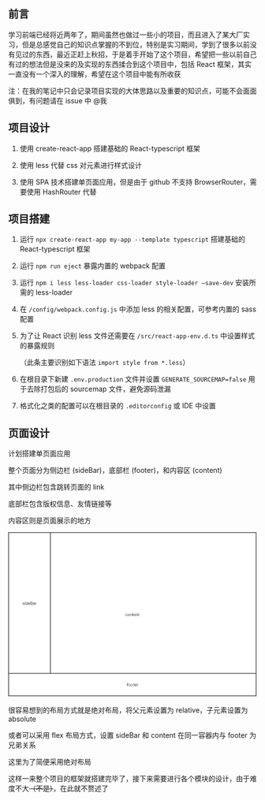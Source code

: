 ##  前言

学习前端已经将近两年了，期间虽然也做过一些小的项目，而且进入了某大厂实习，但是总感觉自己的知识点掌握的不到位，特别是实习期间，学到了很多以前没有见过的东西，最近正赶上秋招，于是着手开始了这个项目，希望把一些以前自己有过的想法但是没来的及实现的东西揉合到这个项目中，包括 React 框架，其实一直没有一个深入的理解，希望在这个项目中能有所收获

注：在我的笔记中只会记录项目实现的大体思路以及重要的知识点，可能不会面面俱到，有问题请在 issue 中 @我

## 项目设计

1. 使用 create-react-app 搭建基础的 React-typescript 框架

2. 使用 less 代替 css 对元素进行样式设计

3. 使用 SPA 技术搭建单页面应用，但是由于 github 不支持 BrowserRouter，需要使用 HashRouter 代替

## 项目搭建

1. 运行 `npx create-react-app my-app --template typescript` 搭建基础的 React-typescript 框架

2. 运行 `npm run eject` 暴露内置的 webpack 配置

3. 运行 `npm i less less-loader css-loader style-loader —save-dev` 安装所需的 less-loader

4. 在 `/config/webpack.config.js` 中添加 less 的相关配置，可参考内置的 sass 配置

5. 为了让 React 识别 less 文件还需要在 `/src/react-app-env.d.ts`  中设置样式的暴露规则

   （此条主要识别如下语法 `import style from *.less`）

6. 在根目录下新建 `.env.production`  文件并设置 `GENERATE_SOURCEMAP=false` 用于去除打包后的 sourcemap 文件，避免源码泄漏

7. 格式化之类的配置可以在根目录的 `.editorconfig` 或 IDE 中设置

## 页面设计

计划搭建单页面应用

整个页面分为侧边栏 (sideBar)，底部栏 (footer)，和内容区 (content)

其中侧边栏包含跳转页面的 link

底部栏包含版权信息、友情链接等

内容区则是页面展示的地方

![image-20210813170035966](./static/image-20210813170035966.png)

很容易想到的布局方式就是绝对布局，将父元素设置为 relative，子元素设置为 absolute

或者可以采用 flex 布局方式，设置 sideBar 和 content 在同一容器内与 footer 为兄弟关系

这里为了简便采用绝对布局

这样一来整个项目的框架就搭建完毕了，接下来需要进行各个模块的设计，由于难度不大~~（不是）~~，在此就不赘述了
